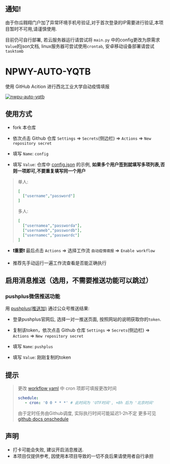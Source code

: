 ## 通知!
由于你瓜翱翔门户加了异常环境手机号验证,对于首次登录的IP需要进行验证,本项目暂时不可用,请谨慎使用.

目前仍可自行部署, 若云服务器运行请尝试将 `main.py` 中的config更改为原需求`Value`的json文档, linux服务器可尝试使用`crontab`, 安卓移动设备部署请尝试`tasktomb` 


# NPWY-AUTO-YQTB

使用 GitHub Acition 进行西北工业大学自动疫情填报



[![nwpu-auto-yqtb](https://socialify.git.ci/2ndelement/nwpu-auto-yqtb/image?description=1&descriptionEditable=%20GitHub%20Acition%20%E8%A5%BF%E5%8C%97%E5%B7%A5%E4%B8%9A%E5%A4%A7%E5%AD%A6%E8%87%AA%E5%8A%A8%E7%96%AB%E6%83%85%E5%A1%AB%E6%8A%A5&font=Bitter&issues=1&language=1&name=1&owner=1&stargazers=1&theme=Light)](https://github.com/2ndelement/nwpu-auto-yqtb/stargazers)

## 使用方式

- fork 本仓库

- 依次点击 Github 仓库 `Settings` => `Secrets`(侧边栏) => `Actions` => `New repository secret`

- 填写 `Name`: `config`

- 填写 `Value`: 仓库中 [config.json](config.json) 的示例, **如果多个用户签到就填写多项列表,否则一项即可,不要重复填写同一个用户**

> 单人: 
> ```json
> [
>   ["username","password"]
> ]
> ```
> 多人:
> ```json
> [
>   ["usernamea","passworda"],
>   ["usernameb","passwordb"],
>   ["usernamec","passwordc"]
> ]
> ```

- **❗重要❗** 最后点击 `Actions` => 选择工作流 `自动疫情填报`  => `Enable workflow`

- 推荐先手动运行一遍工作流查看是否能正确执行


## 启用消息推送（选用，不需要推送功能可以跳过）

### pushplus微信推送功能

用 [pushplus(推送加)](https://www.pushplus.plus/) 通过公众号推送结果:

- 登录pushplus官网后, 选择一对一推送页面, 按照网站的说明获取你的`token`.
 
- 复制该token，依次点击 Github 仓库 `Settings` => `Secrets`(侧边栏) => `Actions` => `New repository secret`

- 填写 `Name`: `pushplus`

- 填写 `Value`: 刚刚复制的token

## 提示

> 更改 [workflow yaml](.github/workflows/main.yml) 中 cron 项即可填报更改时间
>
> ``` yaml
> schedule:
>    - cron: '0 0 * * *' # 此时间为 'UTF时间', +8h 后为 '北京时间'
> ```
> 由于定时任务由Github调度, 实际执行时间可能延迟1-2h不定
> 更多可见 [github docs onschedule](https://docs.github.com/cn/actions/using-workflows/workflow-syntax-for-github-actions#onschedule)


## 声明
- 打卡可能会失败, 建议开启消息推送.
- 本项目仅提供参考, 因使用本项目导致的一切不良后果请使用者自行承担
